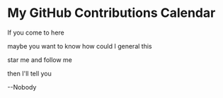 My GitHub Contributions Calendar
================================
If you come to here

maybe you want to know how could I general this

star me and follow me

then I'll tell you

--Nobody